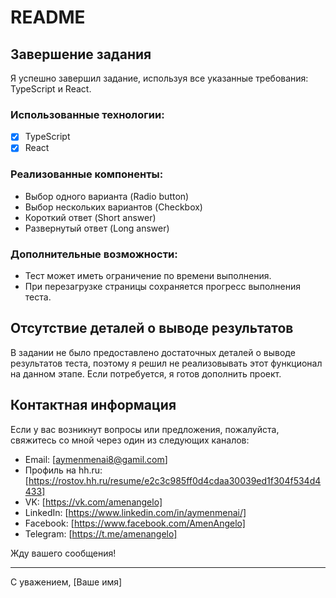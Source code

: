 # README

## Завершение задания

Я успешно завершил задание, используя все указанные требования: TypeScript и React.

### Использованные технологии:

- [x] TypeScript
- [x] React

### Реализованные компоненты:

- Выбор одного варианта (Radio button)
- Выбор нескольких вариантов (Checkbox)
- Короткий ответ (Short answer)
- Развернутый ответ (Long answer)

### Дополнительные возможности:

- Тест может иметь ограничение по времени выполнения.
- При перезагрузке страницы сохраняется прогресс выполнения теста.

## Отсутствие деталей о выводе результатов

В задании не было предоставлено достаточных деталей о выводе результатов теста, поэтому я решил не реализовывать этот функционал на данном этапе. Если потребуется, я готов дополнить проект.

## Контактная информация

Если у вас возникнут вопросы или предложения, пожалуйста, свяжитесь со мной через один из следующих каналов:

- Email: [aymenmenai8@gamil.com]
- Профиль на hh.ru: [https://rostov.hh.ru/resume/e2c3c985ff0d4cdaa30039ed1f304f534d4433]
- VK: [https://vk.com/amenangelo]
- LinkedIn: [https://www.linkedin.com/in/aymenmenai/]
- Facebook: [https://www.facebook.com/AmenAngelo]
- Telegram: [https://t.me/amenangelo]

Жду вашего сообщения!

---

С уважением, [Ваше имя]
